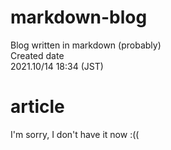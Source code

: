# markdown-blog
Blog written in markdown (probably)  
Created date  
2021.10/14 18:34 (JST)
# article
I'm sorry, I don't have it now 
:((
